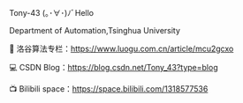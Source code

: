 Tony-43    (｡･∀･)ﾉﾞHello

Department of Automation,Tsinghua University

📌 洛谷算法专栏：https://www.luogu.com.cn/article/mcu2gcxo

💻 CSDN Blog：https://blog.csdn.net/Tony_43?type=blog

📺 Bilibili space：https://space.bilibili.com/1318577536

